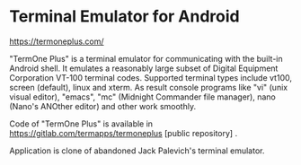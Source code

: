 Terminal Emulator for Android
=============================

https://termoneplus.com/

"TermOne Plus" is a terminal emulator for communicating with the built-in Android shell.
It emulates a reasonably large subset of Digital Equipment Corporation VT-100 terminal codes.
Supported terminal types include vt100, screen (default), linux and xterm.
As result console programs like "vi" (unix visual editor), "emacs", "mc" (Midnight Commander file manager), nano (Nano's ANOther editor) and other work smoothly.

Code of "TermOne Plus" is available in https://gitlab.com/termapps/termoneplus [public repository] .

Application is clone of abandoned Jack Palevich's terminal emulator.
